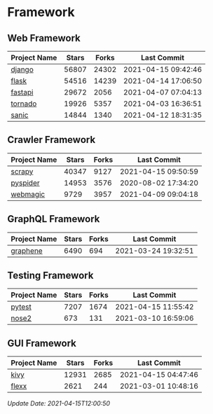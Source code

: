 # Framework

## Web Framework
| Project Name | Stars | Forks | Last Commit |
| ------------ | ----- | ----- | ----------- |
| [django](https://github.com/django/django) | 56807 | 24302 | 2021-04-15 09:42:46 |
| [flask](https://github.com/pallets/flask) | 54516 | 14239 | 2021-04-14 17:06:50 |
| [fastapi](https://github.com/tiangolo/fastapi) | 29672 | 2056 | 2021-04-07 07:04:13 |
| [tornado](https://github.com/tornadoweb/tornado) | 19926 | 5357 | 2021-04-03 16:36:51 |
| [sanic](https://github.com/sanic-org/sanic) | 14844 | 1340 | 2021-04-12 18:31:35 |

## Crawler Framework
| Project Name | Stars | Forks | Last Commit |
| ------------ | ----- | ----- | ----------- |
| [scrapy](https://github.com/scrapy/scrapy) | 40347 | 9127 | 2021-04-15 09:50:59 |
| [pyspider](https://github.com/binux/pyspider) | 14953 | 3576 | 2020-08-02 17:34:20 |
| [webmagic](https://github.com/code4craft/webmagic) | 9729 | 3957 | 2021-04-09 09:04:18 |

## GraphQL Framework
| Project Name | Stars | Forks | Last Commit |
| ------------ | ----- | ----- | ----------- |
| [graphene](https://github.com/graphql-python/graphene) | 6490 | 694 | 2021-03-24 19:32:51 |

## Testing Framework
| Project Name | Stars | Forks | Last Commit |
| ------------ | ----- | ----- | ----------- |
| [pytest](https://github.com/pytest-dev/pytest) | 7207 | 1674 | 2021-04-15 11:55:42 |
| [nose2](https://github.com/nose-devs/nose2) | 673 | 131 | 2021-03-10 16:59:06 |

## GUI Framework
| Project Name | Stars | Forks | Last Commit |
| ------------ | ----- | ----- | ----------- |
| [kivy](https://github.com/kivy/kivy) | 12931 | 2685 | 2021-04-15 04:47:46 |
| [flexx](https://github.com/flexxui/flexx) | 2621 | 244 | 2021-03-01 10:48:16 |

*Update Date: 2021-04-15T12:00:50*